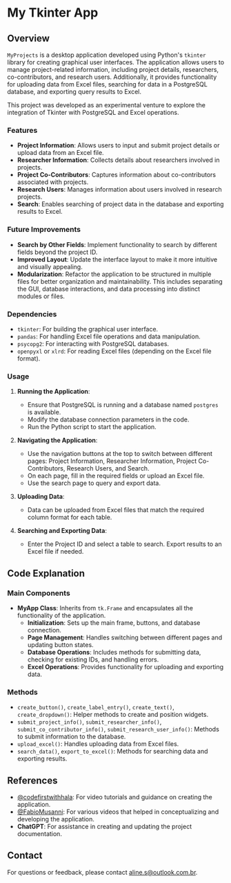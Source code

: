 # My Tkinter App

## Overview

`MyProjects` is a desktop application developed using Python's `tkinter` library for creating graphical user interfaces. The application allows users to manage project-related information, including project details, researchers, co-contributors, and research users. Additionally, it provides functionality for uploading data from Excel files, searching for data in a PostgreSQL database, and exporting query results to Excel.

This project was developed as an experimental venture to explore the integration of Tkinter with PostgreSQL and Excel operations.

### Features

- **Project Information**: Allows users to input and submit project details or upload data from an Excel file.
- **Researcher Information**: Collects details about researchers involved in projects.
- **Project Co-Contributors**: Captures information about co-contributors associated with projects.
- **Research Users**: Manages information about users involved in research projects.
- **Search**: Enables searching of project data in the database and exporting results to Excel.

### Future Improvements

- **Search by Other Fields**: Implement functionality to search by different fields beyond the project ID.
- **Improved Layout**: Update the interface layout to make it more intuitive and visually appealing.
- **Modularization**: Refactor the application to be structured in multiple files for better organization and maintainability. This includes separating the GUI, database interactions, and data processing into distinct modules or files.

### Dependencies

- `tkinter`: For building the graphical user interface.
- `pandas`: For handling Excel file operations and data manipulation.
- `psycopg2`: For interacting with PostgreSQL databases.
- `openpyxl` or `xlrd`: For reading Excel files (depending on the Excel file format).

### Usage

1. **Running the Application**:
   - Ensure that PostgreSQL is running and a database named `postgres` is available.
   - Modify the database connection parameters in the code.
   - Run the Python script to start the application.

2. **Navigating the Application**:
   - Use the navigation buttons at the top to switch between different pages: Project Information, Researcher Information, Project Co-Contributors, Research Users, and Search.
   - On each page, fill in the required fields or upload an Excel file.
   - Use the search page to query and export data.

3. **Uploading Data**:
   - Data can be uploaded from Excel files that match the required column format for each table.

4. **Searching and Exporting Data**:
   - Enter the Project ID and select a table to search. Export results to an Excel file if needed.

## Code Explanation

### Main Components

- **MyApp Class**: Inherits from `tk.Frame` and encapsulates all the functionality of the application.
  - **Initialization**: Sets up the main frame, buttons, and database connection.
  - **Page Management**: Handles switching between different pages and updating button states.
  - **Database Operations**: Includes methods for submitting data, checking for existing IDs, and handling errors.
  - **Excel Operations**: Provides functionality for uploading and exporting data.

### Methods

- `create_button()`, `create_label_entry()`, `create_text()`, `create_dropdown()`: Helper methods to create and position widgets.
- `submit_project_info()`, `submit_researcher_info()`, `submit_co_contributor_info()`, `submit_research_user_info()`: Methods to submit information to the database.
- `upload_excel()`: Handles uploading data from Excel files.
- `search_data()`, `export_to_excel()`: Methods for searching data and exporting results.

## References

- [@codefirstwithhala](https://www.youtube.com/@codefirstwithhala): For video tutorials and guidance on creating the application.
- [@FabioMusanni](https://www.youtube.com/@FabioMusanni): For various videos that helped in conceptualizing and developing the application.
- **ChatGPT**: For assistance in creating and updating the project documentation.

## Contact

For questions or feedback, please contact [aline.s@outlook.com.br](mailto:aline.s@outlook.com.br).
